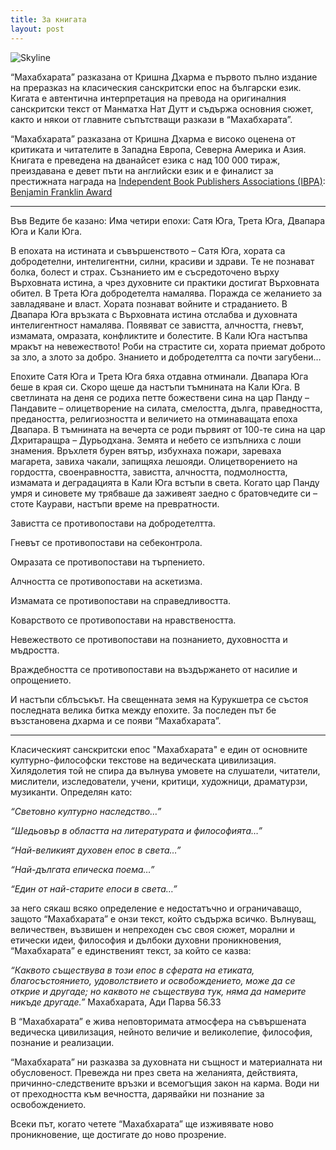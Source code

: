 ```yaml
---
title: За книгата
layout: post
---
```


![Skyline](/uploads/skyline.jpg)

“Махабхарата” разказана от Кришна Дхарма е първото пълно издание на преразказ на класическия санскритски епос на български език.
Кигата е автентична интерпретация на превода на оригиналния санскритски текст от Манматха Нат Дутт и съдържа основния сюжет, както и някои от главните съпътстващи разкази в “Махабхарата”.
		
“Махабхарата” разказана от Кришна Дхарма е високо оценена от критиката и читателите в Западна Европа, Северна Америка и Азия. Книгата е преведена на дванайсет езика с над 100 000 тираж, преиздавана е девет пъти на английски език и е финалист за престижната наградa на [Independent Book Publishers Associations (IBPA)](http://www.ibpa-online.org/): [Benjamin Franklin Award](http://ibpabenjaminfranklinawards.com/)

***

Във Ведите бе казанo: Има четири епохи: Сатя Юга, Трета Юга, Двапара Юга и Кали Юга.

В епохата на истината и съвършенството – Сатя Югa, хората са добродетелни, интелигентни, силни, красиви и здрави. Те не познават болка, болест и страх. Съзнанието им е съсредоточено върху Върховната истина, a чрез духовните си практики достигат Върховната обител.
В Трета Юга добродетелта намалява. Поражда се желанието за завладяване и власт. Хората познават войните и страданието. В Двапара Юга връзката с Върховната истина отслабва и духовната интелигентност намалява. Появяват се завистта, алчността, гневът, измамата, омразата, конфликтите и болестите.
В Кали Юга настъпва мракът на невежеството! Роби на страстите си, хората приемат доброто за зло, а злото за добро. Знанието и добродетелтта са почти загубени…

Епохите Сатя Юга и Трета Юга бяха отдавна отминали. Двапара Юга беше в края си. Скоро щеше да настъпи тъмнината на Кали Юга.
В светлината на деня се родиха петте божествени сина на цар Панду – Пандавите – олицетворение на силата, смелостта, дълга, праведността, предаността, религиозността и величието на отминаващата епоха Двапара.
В тъмнината на вечерта се роди първият от 100-те сина на цар Дхритаращра – Дурьодхана. Земята и небето се изпълниха с лоши знамения. Връхлетя бурен вятър, избухнаха пожари, зареваха магарета, завиха чакали, запищяха лешояди. Олицетворението на гордостта, своенравността, завистта, алчността, подмолността, измамата и деградацията в Кали Юга встъпи в света.
Когато цар Панду умря и синовете му трябваше да заживеят заедно с братовчедите си – стоте Каурави, настъпи време на превратности. 

Завистта се противопостави на добродетелтта.
 
Гневът се противопостави на себеконтролa. 

Омразата се противопостави на търпението. 

Алчността се противопостави на аскетизмa. 

Измамата се противопостави на справедливостта. 

Коварството се противопостави на нравствеността. 

Невежеството се противопостави на познанието, духовността и мъдростта. 

Враждебността се противопостави на въздържането от насилие и опрощението. 

И настъпи сблъсъкът. На свещенната земя на Курукшетра се състоя последната велика битка между епохите. За последен път бе възстановена дхарма и се появи “Махабхарата”.

***


Класическият санскритски епос "Махабхарата" е един от основните културно-философски текстове на ведическата цивилизация. Хилядолетия той не спира да вълнува умовете на слушатели, читатели, мислители, изследователи, учени, критици, художници, драматурзи, музиканти.
Определян като: 

*“Световно културно наследство…”*

*“Шедьовър в областта на литературата и философията…”*

*“Най-великият духовен епос в света…”* 

*“Най-дългата епическа поема…”*

*“Един от най-старите епоси в света…”*

за него сякаш всяко определение е недостатъчно и ограничаващо, защото “Махабхарата” e онзи текст, който съдържа всичко. Вълнуващ, величествен, възвишен и непреходен със своя сюжет, морални и етически идеи, философия и дълбоки духовни проникновения, “Махабхарата” е единственият текст, за който се казва:

*“Каквото съществува в този епос в сферата на етиката, благосъстоянието, удоволствието и освобождението, може да се открие и другаде; но каквото не съществува тук, няма да намерите никъде другаде.”*
      Махабхарата, Ади Парва 56.33


В “Махабхарата” е жива неповторимата атмосфера на съвършената ведическа цивилизация, нейното величие и великолепие, философия, познание и реализации. 

“Махабхарата” ни разказва за духовната ни същност и материалната ни обусловеност. Превежда ни през света на желанията, действията, причинно-следствените връзки и всемогъщия закон на карма. Води ни от преходността към вечността, дарявайки ни познание за освобождението.

Всеки път, когато четете “Махабхарата” ще изживявате ново проникновение, ще достигате до ново прозрение.
